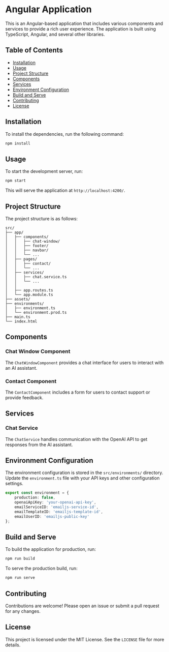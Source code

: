 # Angular Application

This is an Angular-based application that includes various components and services to provide a rich user experience. The application is built using TypeScript, Angular, and several other libraries.

## Table of Contents

- [Installation](#installation)
- [Usage](#usage)
- [Project Structure](#project-structure)
- [Components](#components)
- [Services](#services)
- [Environment Configuration](#environment-configuration)
- [Build and Serve](#build-and-serve)
- [Contributing](#contributing)
- [License](#license)

## Installation

To install the dependencies, run the following command:

```sh
npm install
```

## Usage

To start the development server, run:

```sh
npm start
```

This will serve the application at `http://localhost:4200/`.

## Project Structure

The project structure is as follows:

```
src/
├── app/
│   ├── components/
│   │   ├── chat-window/
│   │   ├── footer/
│   │   ├── navbar/
│   │   └── ...
│   ├── pages/
│   │   ├── contact/
│   │   └── ...
│   ├── services/
│   │   ├── chat.service.ts
│   │   └── ...
│   │ 
│   ├── app.routes.ts
│   └── app.module.ts
├── assets/
├── environments/
│   ├── environment.ts
│   └── environment.prod.ts
├── main.ts
└── index.html
```

## Components

### Chat Window Component

The `ChatWindowComponent` provides a chat interface for users to interact with an AI assistant.

### Contact Component

The `ContactComponent` includes a form for users to contact support or provide feedback.

## Services

### Chat Service

The `ChatService` handles communication with the OpenAI API to get responses from the AI assistant.

## Environment Configuration

The environment configuration is stored in the `src/environments/` directory. Update the `environment.ts` file with your API keys and other configuration settings.

```typescript
export const environment = {
    production: false,
    openaiApiKey: 'your-openai-api-key',
    emailServiceID: 'emailjs-service-id',
    emailTemplateID: 'emailjs-template-id',
    emailUserID: 'emailjs-public-key'
};
```

## Build and Serve

To build the application for production, run:

```sh
npm run build
```

To serve the production build, run:

```sh
npm run serve
```

## Contributing

Contributions are welcome! Please open an issue or submit a pull request for any changes.

## License

This project is licensed under the MIT License. See the `LICENSE` file for more details.
